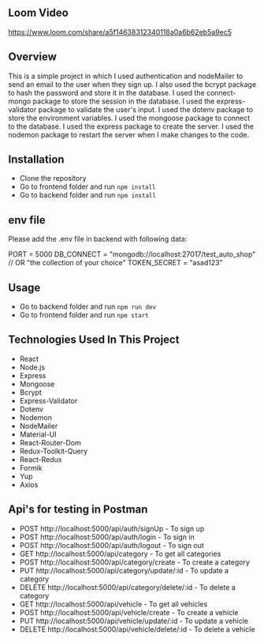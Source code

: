 ## Loom Video

https://www.loom.com/share/a5f14638312340118a0a6b62eb5a9ec5

## Overview

This is a simple project in which I used authentication and nodeMailer to send an email to the user when they sign up. I also used the bcrypt package to hash the password and store it in the database. I used the connect-mongo package to store the session in the database. I used the express-validator package to validate the user's input. I used the dotenv package to store the environment variables. I used the mongoose package to connect to the database. I used the express package to create the server. I used the nodemon package to restart the server when I make changes to the code.

## Installation

- Clone the repository
- Go to frontend folder and run `npm install`
- Go to backend folder and run `npm install`

## env file

Please add the .env file in backend with following data:

PORT = 5000
DB_CONNECT = "mongodb://localhost:27017/test_auto_shop" // OR "the collection of your choice"
TOKEN_SECRET = "asad123"

## Usage

- Go to backend folder and run `npm run dev`
- Go to frontend folder and run `npm start`

## Technologies Used In This Project

- React
- Node.js
- Express
- Mongoose
- Bcrypt
- Express-Validator
- Dotenv
- Nodemon
- NodeMailer
- Material-UI
- React-Router-Dom
- Redux-Toolkit-Query
- React-Redux
- Formik
- Yup
- Axios

## Api's for testing in Postman

- POST http://localhost:5000/api/auth/signUp - To sign up
- POST http://localhost:5000/api/auth/login - To sign in
- POST http://localhost:5000/api/auth/logout - To sign out
- GET http://localhost:5000/api/category - To get all categories
- POST http://localhost:5000/api/category/create - To create a category
- PUT http://localhost:5000/api/category/update/:id - To update a category
- DELETE http://localhost:5000/api/category/delete/:id - To delete a category
- GET http://localhost:5000/api/vehicle - To get all vehicles
- POST http://localhost:5000/api/vehicle/create - To create a vehicle
- PUT http://localhost:5000/api/vehicle/update/:id - To update a vehicle
- DELETE http://localhost:5000/api/vehicle/delete/:id - To delete a vehicle

